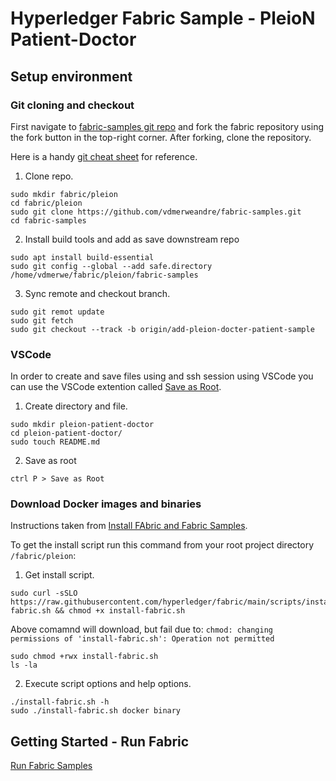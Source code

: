 # Hyperledger Fabric Sample - PleioN Patient-Doctor

## Setup environment
### Git cloning and checkout
First navigate to [fabric-samples git repo](https://github.com/hyperledger/fabric-samples) and fork the fabric repository using the fork button in the top-right corner. After forking, clone the repository.

Here is a handy [git cheat sheet](https://education.github.com/git-cheat-sheet-education.pdf) for reference.

1. Clone repo.

```
sudo mkdir fabric/pleion
cd fabric/pleion
sudo git clone https://github.com/vdmerweandre/fabric-samples.git
cd fabric-samples
```
2. Install build tools and add as save downstream repo
```
sudo apt install build-essential 
sudo git config --global --add safe.directory /home/vdmerwe/fabric/pleion/fabric-samples
```
3. Sync remote and checkout branch.
```
sudo git remot update
sudo git fetch
sudo git checkout --track -b origin/add-pleion-docter-patient-sample
```
### VSCode
In order to create and save files using and ssh session using VSCode you can use the VSCode extention called [Save as Root](https://marketplace.visualstudio.com/items?itemName=yy0931.save-as-root).

1. Create directory and file.
```
sudo mkdir pleion-patient-doctor
cd pleion-patient-doctor/
sudo touch README.md
```
2. Save as root
```
ctrl P > Save as Root 
```
### Download Docker images and binaries
Instructions taken from [Install FAbric and Fabric Samples](https://hyperledger-fabric.readthedocs.io/en/latest/install.html).

To get the install script run this command from your root project directory `/fabric/pleion`:

1. Get install script.
```
sudo curl -sSLO https://raw.githubusercontent.com/hyperledger/fabric/main/scripts/install-fabric.sh && chmod +x install-fabric.sh
```
Above comamnd will download, but fail due to: `chmod: changing permissions of 'install-fabric.sh': Operation not permitted` 
```
sudo chmod +rwx install-fabric.sh 
ls -la
```
2. Execute script options and help options.
```
./install-fabric.sh -h
sudo ./install-fabric.sh docker binary
```
## Getting Started - Run Fabric
[Run Fabric Samples](https://hyperledger-fabric.readthedocs.io/en/latest/getting_started_run_fabric.html)